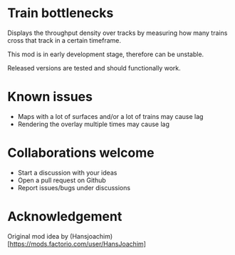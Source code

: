 # Train bottlenecks

Displays the throughput density over tracks by measuring how many trains cross that track in a certain timeframe.

This mod is in early development stage, therefore can be unstable.

Released versions are tested and should functionally work.

# Known issues

-   Maps with a lot of surfaces and/or a lot of trains may cause lag
-   Rendering the overlay multiple times may cause lag

# Collaborations welcome

-   Start a discussion with your ideas
-   Open a pull request on Github
-   Report issues/bugs under discussions

# Acknowledgement

Original mod idea by (Hansjoachim)[https://mods.factorio.com/user/HansJoachim]

